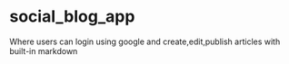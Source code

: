 # social_blog_app
Where users can login using google and create,edit,publish articles with built-in markdown
